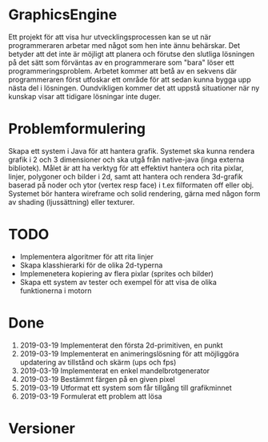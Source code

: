 # GraphicsEngine

Ett projekt för att visa hur utvecklingsprocessen kan se ut när programmeraren arbetar med något som hen inte ännu behärskar.
Det betyder att det inte är möjligt att planera och förutse den slutliga lösningen på det sätt som förväntas av en programmerare
som "bara" löser ett programmeringsproblem. Arbetet kommer att betå av en sekvens där programmeraren först utfoskar ett område
för att sedan kunna bygga upp nästa del i lösningen. Oundvikligen kommer det att uppstå situationer när ny kunskap visar att tidigare
lösningar inte duger.

# Problemformulering
Skapa ett system i Java för att hantera grafik. Systemet ska kunna rendera grafik i 2 och 3 dimensioner och ska utgå från
native-java (inga externa bibliotek). Målet är att ha verktyg för att effektivt hantera och rita pixlar, linjer, polygoner och bilder i 2d,
samt att hantera och rendera 3d-grafik baserad på noder och ytor (vertex resp face) i t.ex filformaten off eller obj. Systemet bör
hantera wireframe och solid rendering, gärna med någon form av shading (ljussättning) eller texturer.

# TODO
* Implementera algoritmer för att rita linjer
* Skapa klasshierarki för de olika 2d-typerna
* Implemenetera kopiering av flera pixlar (sprites och bilder)
* Skapa ett system av tester och exempel för att visa de olika funktionerna i motorn

# Done
1. 2019-03-19 Implementerat den första 2d-primitiven, en punkt
1. 2019-03-19 Implementerat en animeringslösning för att möjliggöra updatering av tillstånd och skärm (ups och fps)
2. 2019-03-19 Implementerat en enkel mandelbrotgenerator
3. 2019-03-19 Bestämmt färgen på en given pixel
4. 2019-03-19 Utformat ett system som får tillgång till grafikminnet
5. 2019-03-19 Formulerat ett problem att lösa

# Versioner